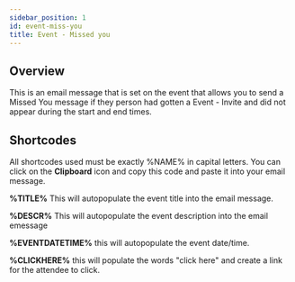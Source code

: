 ```yaml
---
sidebar_position: 1
id: event-miss-you
title: Event - Missed you
---
```


## Overview

This is an email message that is set on the event that allows you to send a Missed You message if they person had gotten a Event - Invite and did not appear during the start and end times.

## Shortcodes

All shortcodes used must be exactly %NAME% in capital letters.  You can click on the **Clipboard** icon and copy this code and paste it into your email message.

**%TITLE%**  This will autopopulate the event title into the email message.

**%DESCR%**  This will autopopulate the event description into the email emessage

**%EVENTDATETIME%** this will autopopulate the event date/time.

**%CLICKHERE%** this will populate the words "click here" and create a link for the attendee to click.


